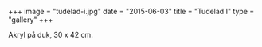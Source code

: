 +++
image = "tudelad-i.jpg"
date = "2015-06-03"
title = "Tudelad I"
type = "gallery"
+++

Akryl på duk, 30 x 42 cm.
 

